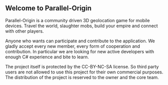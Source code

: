 ## Welcome to Parallel-Origin

Parallel-Origin is a community driven 3D geolocation game for mobile devices. Travel the world, slaughter mobs, build your empire and connect with other players.

Anyone who wants can participate and contribute to the application. We gladly accept every new member, every form of cooperation and contribution. In particular we are looking for new active developers with enough C# experience and bite to learn.

The project itself is protected by the CC-BY-NC-SA license. So third party users are not allowed to use this project for their own commercial purposes. The distribution of the project is reserved to the owner and the core team. 

